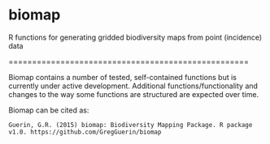 # biomap
R functions for generating gridded biodiversity maps from point (incidence) data


===================================================

Biomap contains a number of tested, self-contained functions but is currently under active development. Additional functions/functionality and changes to the way some functions are structured are expected over time.

Biomap can be cited as:
```
Guerin, G.R. (2015) biomap: Biodiversity Mapping Package. R package v1.0. https://github.com/GregGuerin/biomap
```